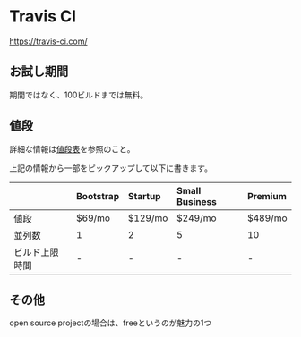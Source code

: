 # Travis CI
https://travis-ci.com/

## お試し期間
期間ではなく、100ビルドまでは無料。

## 値段
詳細な情報は[値段表](https://travis-ci.com/plans)を参照のこと。

上記の情報から一部をピックアップして以下に書きます。


|     |Bootstrap |Startup|Small Business|Premium|
|:----|:---------|:------|:-------------|:------|
|値段  |$69/mo    |$129/mo|$249/mo       |$489/mo|
|並列数|1          |2      |5            |10      |
|ビルド上限時間|-   |-       |-            |-      |



## その他
open source projectの場合は、freeというのが魅力の1つ

